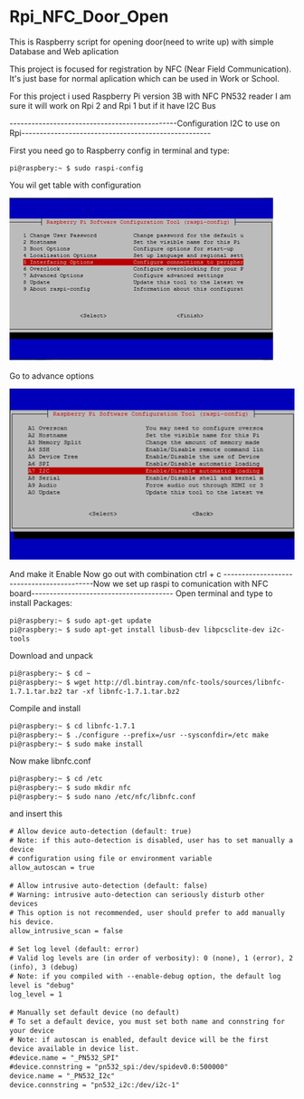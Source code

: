# Rpi_NFC_Door_Open
This is Raspberry script for opening door(need to write up) with simple Database and Web aplication

This project is focused for registration by NFC (Near Field Communication). It's just base for normal aplication which can be used in Work or School.

For this project i used Raspberry Pi version 3B with NFC PN532 reader
I am sure it will work on Rpi 2 and Rpi 1 but if it have I2C Bus

----------------------------------------------Configuration I2C to use on Rpi----------------------------------------------------

First you need go to Raspberry config
in terminal and type:
```console
pi@raspbery:~ $ sudo raspi-config
```
You wil get table with configuration

![Raspi](Raspconfig.png)

Go to advance options

![Raspi](Advanceconfig.png)

And make it Enable
Now go out with combination ctrl + c
------------------------------------------Now we set up raspi to comunication with NFC board---------------------------------------
Open terminal and type to install Packages:
```console
pi@raspbery:~ $ sudo apt-get update
pi@raspbery:~ $ sudo apt-get install libusb-dev libpcsclite-dev i2c-tools
```
Download and unpack

```console
pi@raspbery:~ $ cd ~
pi@raspbery:~ $ wget http://dl.bintray.com/nfc-tools/sources/libnfc-1.7.1.tar.bz2 tar -xf libnfc-1.7.1.tar.bz2
```
Compile and install
```console
pi@raspbery:~ $ cd libnfc-1.7.1
pi@raspbery:~ $ ./configure --prefix=/usr --sysconfdir=/etc make
pi@raspbery:~ $ sudo make install
```
Now make libnfc.conf 
```console
pi@raspbery:~ $ cd /etc
pi@raspbery:~ $ sudo mkdir nfc
pi@raspbery:~ $ sudo nano /etc/nfc/libnfc.conf
```
and insert this
```
# Allow device auto-detection (default: true)
# Note: if this auto-detection is disabled, user has to set manually a device
# configuration using file or environment variable
allow_autoscan = true

# Allow intrusive auto-detection (default: false)
# Warning: intrusive auto-detection can seriously disturb other devices
# This option is not recommended, user should prefer to add manually his device.
allow_intrusive_scan = false

# Set log level (default: error)
# Valid log levels are (in order of verbosity): 0 (none), 1 (error), 2 (info), 3 (debug)
# Note: if you compiled with --enable-debug option, the default log level is "debug"
log_level = 1

# Manually set default device (no default)
# To set a default device, you must set both name and connstring for your device
# Note: if autoscan is enabled, default device will be the first device available in device list.
#device.name = "_PN532_SPI"
#device.connstring = "pn532_spi:/dev/spidev0.0:500000"
device.name = "_PN532_I2c"
device.connstring = "pn532_i2c:/dev/i2c-1"

```

